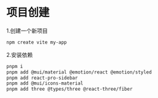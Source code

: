 # 项目创建

1.创建一个新项目

```sh
npm create vite my-app
```

2.安装依赖

```sh
pnpm i
pnpm add @mui/material @emotion/react @emotion/styled
pnpm add react-pro-sidebar
pnpm add @mui/icons-material
pnpm add three @types/three @react-three/fiber
```
